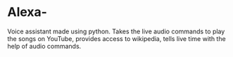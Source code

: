 # Alexa-
Voice assistant made using python. Takes the live audio commands to play the songs on YouTube, provides access to wikipedia, tells live time with the help of audio commands.
